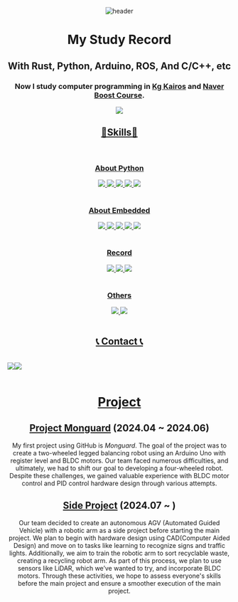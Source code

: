 <div align="center">

![header](https://capsule-render.vercel.app/api?type=waving&text=Kim%20Minwoo&animation=scaleIn&color=timeAuto)
<div align="center">
  
  # My Study Record
  ## With Rust, Python, Arduino, ROS, And C/C++, etc
  ### Now I study computer programming in [Kg Kairos](https://kg-kairos.kr) and [Naver Boost Course](https://boostcourse.org).
<div align="center">
  <a href="s">
    <img src="https://github-readme-stats.vercel.app/api/top-langs/?username=KimMinwoo1214&exclude_repo=dkssud8150.github.io&layout=compact&theme=transparent" />
<br/>
</div>
<div align="center">
  
  ## 🌟Skills🌟

<br/>

### About Python
<div align="center">
  <img src="https://img.shields.io/badge/Python-FFD43B?style=for-the-badge&logo=python&logoColor=blue">
  <img src="https://img.shields.io/badge/openCV-11557c.svg?style=for-the-badge&logo=openCV&logoColor=white">
  <img src="https://img.shields.io/badge/pandas-150458.svg?style=for-the-badge&logo=pandas&logoColor=white">
  <img src="https://img.shields.io/badge/numpy-4d77cf.svg?style=for-the-badge&logo=numpy&logoColor=white">
  <img src="https://img.shields.io/badge/TensorFlow%20-%20FF6F00?style=for-the-badge&logo=tensorflow">
</div>
<br/>

### About Embedded
<div align="center">
  <img src="https://img.shields.io/badge/STM%20-%20%2303234B?style=for-the-badge&logo=stmicroelectronics">
  <img src="https://img.shields.io/badge/Arduino-00878F.svg?style=for-the-badge&logo=Arduino&logoColor=white">
  <img src="https://img.shields.io/badge/Rust-black?style=for-the-badge&logo=rust&logoColor=#E57324">
  <img src="https://img.shields.io/badge/C%20-%20%23A8B9CC?style=for-the-badge&logo=C&logoColor=00599C">
  <img src="https://img.shields.io/badge/C%2B%2B%20-%20%2300599C?style=for-the-badge&logo=C%2B%2B">
</div>
<br/>

### Record
<div align="center">
  <img src="https://img.shields.io/badge/github-181717?style=for-the-badge&logo=github&logoColor=white">
  <img src="https://img.shields.io/badge/Obsidian-7C3AED?style=for-the-badge&logo=obsidian&logoColor=white">
  <img src="https://img.shields.io/badge/notion-%23000000?style=for-the-badge&logo=notion&logoColor=white">
</div>
<br/>

### Others
<div align="center">
  <img src="https://img.shields.io/badge/ubuntu-%23E95420?style=for-the-badge&logo=ubuntu&logoColor=white">
  <img src="https://img.shields.io/badge/MATLAB-0076A8?style=for-the-badge&logo=mathworks&logoColor=white">
</div>
<br/>

## 📞 Contact 📞 
</a>
<br/>
<div style="display:flex; flex-direction:row;">
    <a href="mailto:werkm1214@hanyang.ac.kr">
    <img src="https://img.shields.io/badge/Gmail-EA4335?style=for-the-badge&logo=Gmail&logoColor=white">
    <a href="https://www.linkedin.com/in/민우-김-8b6aa8291">  
    <img src="https://img.shields.io/badge/LinkedIn-0077B5?style=for-the-badge&logo=linkedin&logoColor=white">

</div>
<br/>

# Project

## [Project Monguard](https://github.com/MiRuAE/project_monguard) (2024.04 ~ 2024.06)
<div align="center">

  My first project using GitHub is *Monguard*. The goal of the project was to create a two-wheeled legged balancing robot using an Arduino Uno with register level and BLDC motors.
  Our team faced numerous difficulties, and ultimately, we had to shift our goal to developing a four-wheeled robot. Despite these challenges, we gained valuable experience with BLDC motor control and PID control hardware design through various attempts.
<div/>
  
## [Side Project](https://github.com/KimMinwoo1214/side_project) (2024.07 ~ )
<div align="center">

  Our team decided to create an autonomous AGV (Automated Guided Vehicle) with a robotic arm as a side project before starting the main project. 
  We plan to begin with hardware design using CAD(Computer Aided Design) and move on to tasks like learning to recognize signs and traffic lights. Additionally, we aim to train the robotic arm to sort recyclable waste, creating a recycling robot arm. 
  As part of this process, we plan to use sensors like LiDAR, which we’ve wanted to try, and incorporate BLDC motors. Through these activities, we hope to assess everyone's skills before the main project and ensure a smoother execution of the main project.
